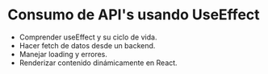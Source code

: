 # Consumo de API's usando UseEffect

- Comprender useEffect y su ciclo de vida.
- Hacer fetch de datos desde un backend.
- Manejar loading y errores.
- Renderizar contenido dinámicamente en React.